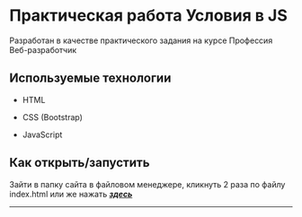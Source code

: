 
# Практическая работа **Условия в JS**

Разработан в качестве практического задания на курсе Профессия Веб-разработчик

## Используемые технологии

- HTML

- CSS (Bootstrap)

- JavaScript

## Как открыть/запустить

Зайти в папку сайта в файловом менеджере, кликнуть 2 раза по файлу index.html или же нажать **_[здесь](https://fdi619.github.io/task-6.8/)_**

---
